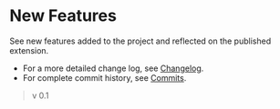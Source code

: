 **New Features**
================

See new features added to the project and reflected on the published extension. 
- For a more detailed change log, see [Changelog](src/mkdwn/CHANGELOG.md "Complete Changelog").
- For complete commit history, see [Commits](https://bitbucket.org/khaalidimaag/wector/commits/all "Commit History").

> v 0.1
>> 